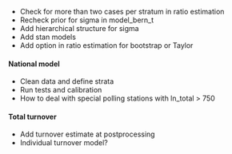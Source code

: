 - Check for more than two cases per stratum in ratio estimation
- Recheck prior for sigma in model_bern_t
- Add hierarchical structure for sigma
- Add stan models
- Add option in ratio estimation for bootstrap or Taylor

#### National model

- Clean data and define strata
- Run tests and calibration
- How to deal with special polling stations with ln_total > 750

#### Total turnover

- Add turnover estimate at postprocessing
- Individual turnover model?
